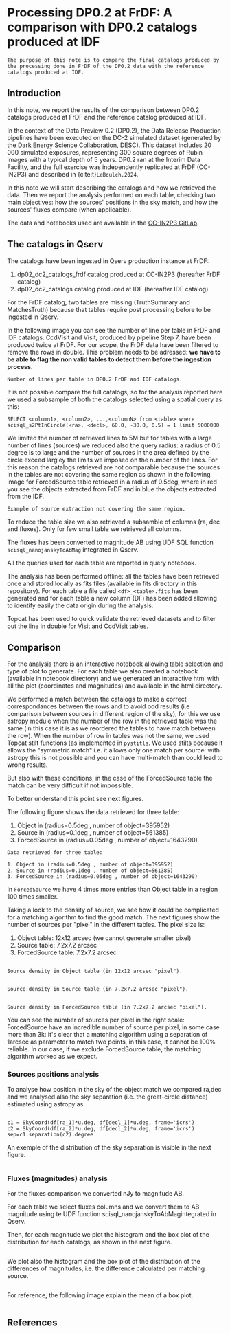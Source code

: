 # Processing DP0.2 at FrDF: A comparison with DP0.2 catalogs produced at IDF

```{abstract}
The purpose of this note is to compare the final catalogs produced by the processing done in FrDF of the DP0.2 data with the reference catalogs produced at IDF.
```

## Introduction
In this note, we report the results of the comparison between DP0.2 catalogs produced at FrDF and the reference catalog produced at IDF.

In the context of the Data Preview 0.2 (DP0.2), the Data Release Production pipelines have been executed on the DC-2 simulated dataset (generated by the Dark Energy Science Collaboration, DESC).
This dataset includes 20 000 simulated exposures, representing 300 square degrees of Rubin images with a typical depth of 5 years.
DP0.2 ran at the Interim Data Facility, and the full exercise was independently replicated at FrDF (CC-IN2P3) and described in {cite:t}`LeBoulch.2024`.

In this note we will start describing the catalogs and how we retrieved the data.
Then we report the analysis performed on each table, checking two main objectives: how the sources' positions in the sky match, and how the sources' fluxes compare (when applicable).

The data and notebooks used are available in the [CC-IN2P3 GitLab](https://gitlab.in2p3.fr/gabriele.mainetti/dp02_analysis).

## The catalogs in Qserv

The catalogs have been ingested in Qserv production instance at FrDF:
1. dp02_dc2_catalogs_frdf catalog produced at CC-IN2P3 (hereafter FrDF catalog)
2. dp02_dc2_catalogs catalog produced at IDF (hereafter IDF catalog)

For the FrDF catalog, two tables are missing (TruthSummary and MatchesTruth) because that tables require post processing before to be ingested in Qserv.

In the following image you can see the number of line per table in FrDF and IDF catalogs. CcdVisit and Visit, produced by pipeline Step 7, have been produced twice at FrDF. For our scope, the FrDF data have been filtered to remove the rows in double. This problem needs to be adressed: **we have to be able to flag the non valid tables to detect them before the ingestion process**.

```{figure} ./images/table_qserv.png
Number of lines per table in DPO.2 FrDF and IDF catalogs. 
```

It is not possible compare the full catalogs, so for the analysis reported here we used a subsample of both the catalogs selected using a spatial query as this: 

```
SELECT <column1>, <column2>, ...,<columnN> from <table> where scisql_s2PtInCircle(<ra>, <decl>, 60.0, -30.0, 0.5) = 1 limit 5000000
```

We limited the number of retrieved lines to 5M but for tables with a large number of lines (sources) we reduced also the query radius: a radius of 0.5 degree is to large and the number of sources in the area defined by the circle exceed largley the limits we imposed on the number of the lines. For this reason the catalogs retrieved are not comparable because the sources in the tables are not covering the same region as shown in the following image for ForcedSource table retrieved in a radius of 0.5deg, where in red you see the objects extracted from FrDF and in blue the objects extracted from the IDF.

```{figure} ./images/forced_source.png
Example of source extraction not covering the same region. 
```

To reduce the table size we also retrieved a subsamble of columns (ra, dec and fluxes). Only for few small table we retrieved all columns.

The fluxes has been converted to magnitude AB using UDF SQL function `scisql_nanojanskyToAbMag` integrated in Qserv.

All the queries used for each table are reported in query notebook.

The analysis has been performed offline: all the tables have been retrieved once and stored locally as fits files (available in fits directory in this repository). For each table a file called `<df>_<table>.fits` has been generated and for each table a new column (DF) has been added allowing to identify easily the data origin during the analysis.

Topcat has been used to quick validate the retrieved datasets and to filter out the line in double for Visit and CcdVisit tables.

## Comparison

For the analysis there is an interactive notebook allowing table selection and type of plot to generate. For each table we also created a notebook (available in notebook directory) and we generated an interactive html with all the plot (coordinates and magnitudes) and available in the html directory.

We performed a match between the catalogs to make a correct correspondances between the rows and to avoid odd results (i.e comparison between sources in different region of the sky), for this we use astropy module when the number of the row in the retrieved table was the same (in this case it is as we reordered the tables to have match between the row). When the number of row in tables was not the same, we used Topcat stilt functions (as implemented in `pystitls`. We used stilts because it allows the "symmetric match" i.e. it allows only one match per source: with astropy this is not possible and you can have multi-match than could lead to wrong results.

But also with these conditions, in the case of the ForcedSource table the match can be very difficult if not impossible.

To better understand this point see next figures.

The following figure shows the data retrieved for three table:

1. Object in (radius=0.5deg , number of object=395952)
2. Source in (radius=0.1deg , number of object=561385)
3. ForcedSource in (radius=0.05deg , number of object=1643290)

```{figure} ./images/radius.png
Data retrieved for three table:

1. Object in (radius=0.5deg , number of object=395952)
2. Source in (radius=0.1deg , number of object=561385)
3. ForcedSource in (radius=0.05deg , number of object=1643290)

```

In `ForcedSource` we have 4 times more entries than Object table in a region 100 times smaller.

Taking a look to the density of source, we see how it could be complicated for a matching algorithm to find the good match. The next figures show the number of sources per "pixel" in the different tables. The pixel size is:

1. Object table: 12x12 arcsec (we cannot generate smaller pixel)
2. Source table: 7.2x7.2 arcsec
3. ForcedSource table: 7.2x7.2 arcsec

```{figure} ./images/object_pixel.png

Source density in Object table (in 12x12 arcsec "pixel"). 
```

```{figure} ./images/source_pixel.png

Source density in Source table (in 7.2x7.2 arcsec "pixel"). 
```

```{figure} ./images/forced_source_pixel.png

Source density in ForcedSource table (in 7.2x7.2 arcsec "pixel"). 
```

You can see the number of sources per pixel in the right scale: ForcedSource have an incredible number of source per pixel, in some case more than 3k: it's clear that a matching algorithm using a separation of 1arcsec as parameter to match two points, in this case, it cannot be 100% reliable. In our case, if we exclude ForcedSource table, the matching algorithm worked as we expect.

### Sources positions analysis

To analyse how position in the sky of the object match we compared ra,dec and we analysed also the sky separation (i.e. the great-circle distance) estimated using astropy as

```

c1 = SkyCoord(df[ra_1]*u.deg, df[decl_1]*u.deg, frame='icrs')
c2 = SkyCoord(df[ra_2]*u.deg, df[decl_2]*u.deg, frame='icrs') 
sep=c1.separation(c2).degree
```

An exemple of the distribution of the sky separation is visible in the next figure.

```{figure} ./images/object_cord_diff.png
```

### Fluxes (magnitudes) analysis

For the fluxes comparison we converted nJy to magnitude AB.

For each table we select fluxes columns and we convert them to AB magnitude using te UDF function scisql_nanojanskyToAbMagintegrated in Qserv.

Then, for each magnitude we plot the histogram and the box plot of the distribution for each catalogs, as shown in the next figure.

```{figure} ./images/diasource_tot.png
```

We plot also the histogram and the box plot of the distribution of the differences of magnitudes, i.e. the difference calculated per matching source. 

```{figure} ./images/diasource_tot_diff.png
```

For reference, the following image explain the mean of a box plot. 


```{figure} ./images/boxplot.png
```
## References

```{bibliography}
```
